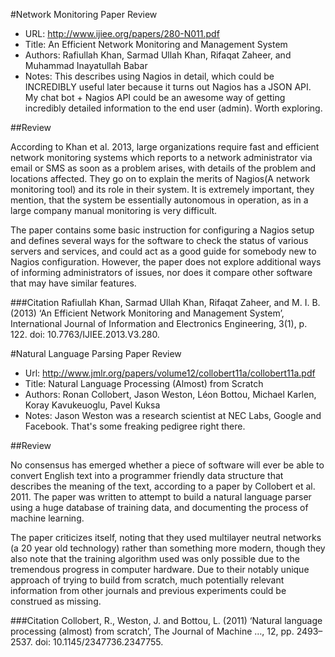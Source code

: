 #Network Monitoring Paper Review
- URL: http://www.ijiee.org/papers/280-N011.pdf
- Title: An Efficient Network Monitoring and Management System
- Authors: Rafiullah Khan, Sarmad Ullah Khan, Rifaqat Zaheer, and Muhammad Inayatullah Babar 
- Notes: This describes using Nagios in detail, which could be INCREDIBLY useful later because it turns out Nagios has a JSON API. My chat bot + Nagios API could be an awesome way of getting incredibly detailed information to the end user (admin). Worth exploring.

##Review

According to Khan et al. 2013, large organizations require fast and efficient network monitoring systems which reports to a network administrator via email or SMS as soon as a problem arises, with details of the problem and locations affected. They go on to explain the merits of Nagios(A network monitoring tool) and its role in their system. It is extremely important, they mention, that the system be essentially autonomous in operation, as in a large company manual monitoring is very difficult.

The paper contains some basic instruction for configuring a Nagios setup and defines several ways for the software to check the status of various servers and services, and could act as a good guide for somebody new to Nagios configuration. However, the paper does not explore additional ways of informing administrators of issues, nor does it compare other software that may have similar features. 

###Citation
Rafiullah Khan, Sarmad Ullah Khan, Rifaqat Zaheer, and M. I. B. (2013) ‘An Efficient Network Monitoring and Management System’, International Journal of Information and Electronics Engineering, 3(1), p. 122. doi: 10.7763/IJIEE.2013.V3.280.

#Natural Language Parsing Paper Review
- Url: http://www.jmlr.org/papers/volume12/collobert11a/collobert11a.pdf
- Title: Natural Language Processing (Almost) from Scratch
- Authors: Ronan Collobert, Jason Weston, Léon Bottou, Michael Karlen, Koray Kavukeuoglu, Pavel Kuksa
- Notes: Jason Weston was a research scientist at NEC Labs, Google and Facebook. That's some freaking pedigree right there.

##Review

No consensus has emerged whether a piece of software will ever be able to convert English text into a programmer friendly data structure that describes the meaning of the text, according to a paper by Collobert et al. 2011. The paper was written to attempt to build a natural language parser using a huge database of training data, and documenting the process of machine learning.

The paper criticizes itself, noting that they used multilayer neutral networks (a 20 year old technology) rather than something more modern, though they also note that the training algorithm used was only possible due to the tremendous progress in computer hardware. Due to their notably unique approach of trying to build from scratch, much potentially relevant information from other journals and previous experiments could be construed as missing.

###Citation
Collobert, R., Weston, J. and Bottou, L. (2011) ‘Natural language processing (almost) from scratch’, The Journal of Machine …, 12, pp. 2493–2537. doi: 10.1145/2347736.2347755.
